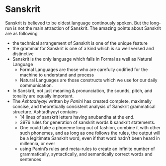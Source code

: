 # Sanskrit
Sanskrit is believed to be oldest language continously spoken. But the long-run is not the main attraction of Sanskrit.
The amazing points about Sanskrit are as following
* the technical arrangement of Sanskrit is one of the unique feature
* the grammar for Sanskrit is one of a kind which is so well versed and distinctive
* Sanskrit is the only language which falls in Formal as well as Natural Language
    * Formal Languages are those who are carefully codified for the machine to understand and process
    * Natural Languages are those constructs which we use for our daily communication.
* In Sanskrit, not just meaning & pronunciation, the sounds, pitch, and tonality are equally important.
* The _Ashtadhyayi_ written by *Panini* has created complete, maximally concise, and theoretically consistent analysis
of Sanskrit grammatical structure. Ashtadhyayi contains
    * 14 lines of sanskrit letters having anubandha at the end.
    * 3976 rules for generation of sanskrit words & sanskrit statements.
    * One could take a phoneme long out of fashion, combine it with other such phonemes, and as long as one follows the
    rules, the output will be a legitimate Sanskrit word, even if that word hadn’t been heard in millennia, or ever
    * using Panini’s rules and meta-rules to create an infinite number of grammatically, syntactically, and semantically
    correct words and sentences
